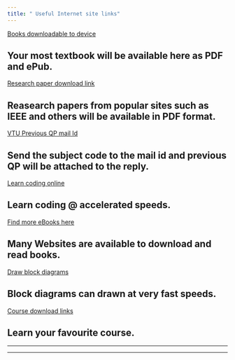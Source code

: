 ```yaml
---
title: " Useful Internet site links"
---
```

<a href="https://libgen.is/">Books downloadable to device</a><br>
## Your most textbook will be available here as PDF and ePub. 
<a href="https://sci-hub.tw">Research paper download link</a><br>
## Reasearch papers from popular sites such as IEEE and others will be available in PDF format.
<a href="library@vtu.ac.in">VTU Previous QP mail Id</a>
<br>
## Send the subject code to the mail id and previous QP will be attached to the reply.
<a href="https://www.w3schools.com">Learn coding online</a>
<br>
## Learn coding @ accelerated speeds. 
<a href="https://unblocked-pw.github.io/">Find more eBooks here</a><br>
## Many Websites are available to download and read books.
<a href="https://www.draw.io">Draw block diagrams</a><br>
## Block diagrams can drawn at very fast speeds.
<a href="https://www.freecoursesonline.me/?1">Course download links</a><br>
## Learn your favourite course.

<hr>
<hr>

